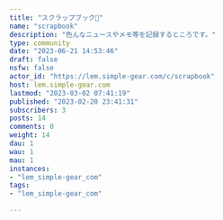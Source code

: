 ```yaml
---
title: "スクラップブック📖" 
name: "scrapbook"
description: "色んなニュースやメモ等を記録するところです。"
type: community
date: "2023-06-21 14:53:46"
draft: false
nsfw: false
actor_id: "https://lem.simple-gear.com/c/scrapbook"
host: lem.simple-gear.com
lastmod: "2023-03-02 07:41:19"
published: "2023-02-20 23:41:31"
subscribers: 3
posts: 14
comments: 0
weight: 14
dau: 1
wau: 1
mau: 1
instances:
- "lem_simple-gear_com"
tags: 
- "lem_simple-gear_com"

---
```

